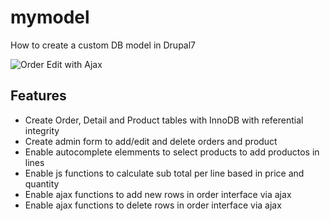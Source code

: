mymodel
=======

How to create a custom DB model in Drupal7

![Order Edit with Ajax](https://raw.githubusercontent.com/enzolutions/mymodel/master/images/mymodel_order_edit.png "Order Edit with Ajax")

<h2>Features</h2>

<ul>
  <li>Create Order, Detail and Product tables with InnoDB with referential integrity </li>
  <li>Create admin form to add/edit and delete orders and product</li>
  <li>Enable autocomplete elemments to select products to add productos in lines</a>
  <li>Enable js functions to calculate sub total per line based in price and quantity</li>
  <li>Enable ajax functions to add new rows in order interface via ajax</a>
   <li>Enable ajax functions to delete rows in order interface via ajax</a>
</ul>  
